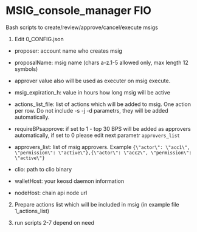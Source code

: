 # MSIG_console_manager FIO
Bash scripts to create/review/approve/cancel/execute msigs


1. Edit 0_CONFIG.json
- proposer: account name who creates msig
- proposalName: msig name (chars a-z.1-5 allowed only, max length 12 symbols)
- approver value also will be used as executer on msig execute.
- msig_expiration_h: value in hours how long msig will be active

- actions_list_file: list of actions which will be added to msig. One action per row. Do not include -s -j -d parametrs, they will be added automatically.

- requireBPsapprove: if set to 1 - top 30 BPS will be added as approvers automatically, if set to 0 please edit next parametr `approvers_list`
- approvers_list: list of msig approvers. Example `{\"actor\": \"acc1\", \"permission\": \"active\"},{\"actor\": \"acc2\", \"permission\": \"active\"}`

- clio: path to clio binary
- walletHost: your keosd daemon information
- nodeHost: chain api node url

2. Prepare actions list which will be included in msig (in example file 1_actions_list)

3. run scripts 2-7 depend on need
